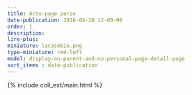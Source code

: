 ```yaml
---
title: Actu-page perso
date-publication: 2016-04-20 12-00-00
order: 1
description: 
lire-plus:
miniature: lacasebio.png
type-miniature: red-left
model: display-on-parent-and-no-personal-page-detail-page
sort_items : date-publication
---
```



{% include coll_ext/main.html %}

